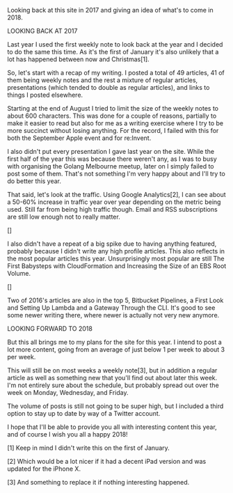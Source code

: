 Looking back at this site in 2017 and giving an idea of what's to come in 2018.



LOOKING BACK AT 2017


Last year I used the first weekly note to look back at the year and I decided to do the same this time. As it's the first of January it's also unlikely that a lot has happened between now and Christmas[1].

So, let's start with a recap of my writing. I posted a total of 49 articles, 41 of them being weekly notes and the rest a mixture of regular articles, presentations (which tended to double as regular articles), and links to things I posted elsewhere.

Starting at the end of August I tried to limit the size of the weekly notes to about 600 characters. This was done for a couple of reasons, partially to make it easier to read but also for me as a writing exercise where I try to be more succinct without losing anything. For the record, I failed with this for both the September Apple event and for re:Invent.

I also didn't put every presentation I gave last year on the site. While the first half of the year this was because there weren't any, as I was to busy with organising the Golang Melbourne meetup, later on I simply failed to post some of them. That's not something I'm very happy about and I'll try to do better this year.

That said, let's look at the traffic. Using Google Analytics[2], I can see about a 50-60% increase in traffic year over year depending on the metric being used. Still far from being high traffic though. Email and RSS subscriptions are still low enough not to really matter.

[]

I also didn't have a repeat of a big spike due to having anything featured, probably because I didn't write any high profile articles. This also reflects in the most popular articles this year. Unsurprisingly most popular are still The First Babysteps with CloudFormation and Increasing the Size of an EBS Root Volume.

[]

Two of 2016's articles are also in the top 5, Bitbucket Pipelines, a First Look and Setting Up Lambda and a Gateway Through the CLI. It's good to see some newer writing there, where newer is actually not very new anymore.



LOOKING FORWARD TO 2018


But this all brings me to my plans for the site for this year. I intend to post a lot more content, going from an average of just below 1 per week to about 3 per week.

This will still be on most weeks a weekly note[3], but in addition a regular article as well as something new that you'll find out about later this week. I'm not entirely sure about the schedule, but probably spread out over the week on Monday, Wednesday, and Friday.

The volume of posts is still not going to be super high, but I included a third option to stay up to date by way of a Twitter account.

I hope that I'll be able to provide you all with interesting content this year, and of course I wish you all a happy 2018!

[1] Keep in mind I didn't write this on the first of January.

[2] Which would be a lot nicer if it had a decent iPad version and was updated for the iPhone X.

[3] And something to replace it if nothing interesting happened.
